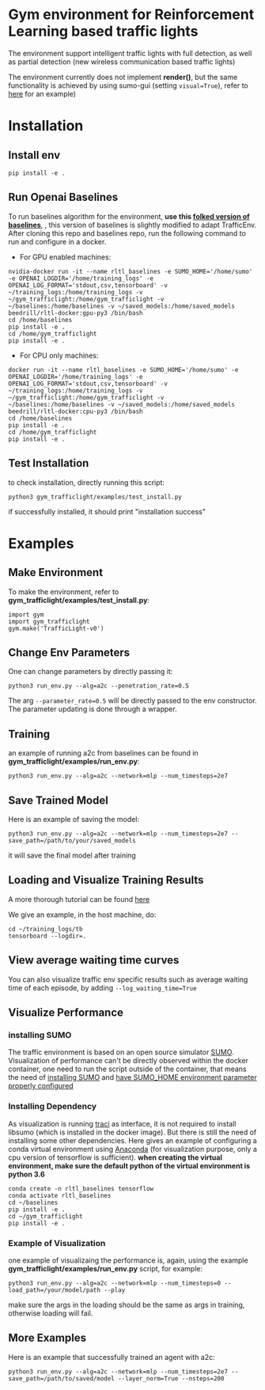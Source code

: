 # Gym environment for Reinforcement Learning based traffic lights
The environment support intelligent traffic lights with full detection, as well as
partial detection (new wireless communication based traffic lights)

The environment currently does not implement **render()**, but the same functionality is achieved by using sumo-gui (setting `visual=True`), refer to [here](https://github.com/beedrill/gym_trafficlight#visualize-performance) for an example)

# Installation
## Install env
`pip install -e .`

## Run Openai Baselines

To run baselines algorithm for the environment, __use this [folked version of baselines](https://github.com/beedrill/baselines)__,
, this version of baselines is slightly modified to adapt TrafficEnv. After cloning this repo and baselines repo, run the following command to run and configure in a docker.

- For GPU enabled machines:

```
nvidia-docker run -it --name rltl_baselines -e SUMO_HOME='/home/sumo' -e OPENAI_LOGDIR='/home/training_logs' -e OPENAI_LOG_FORMAT='stdout,csv,tensorboard' -v ~/training_logs:/home/training_logs -v ~/gym_trafficlight:/home/gym_trafficlight -v ~/baselines:/home/baselines -v ~/saved_models:/home/saved_models beedrill/rltl-docker:gpu-py3 /bin/bash
cd /home/baselines
pip install -e .
cd /home/gym_trafficlight
pip install -e .
```

- For CPU only machines:

```
docker run -it --name rltl_baselines -e SUMO_HOME='/home/sumo' -e OPENAI_LOGDIR='/home/training_logs' -e OPENAI_LOG_FORMAT='stdout,csv,tensorboard' -v ~/training_logs:/home/training_logs -v ~/gym_trafficlight:/home/gym_trafficlight -v ~/baselines:/home/baselines -v ~/saved_models:/home/saved_models beedrill/rltl-docker:cpu-py3 /bin/bash
cd /home/baselines
pip install -e .
cd /home/gym_trafficlight
pip install -e .
```
## Test Installation
to check installation, directly running this script:

`python3 gym_trafficlight/examples/test_install.py`

if successfully installed, it should print "installation success"

# Examples


## Make Environment
To make the environment, refer to __gym_trafficlight/examples/test_install.py__:
```
import gym
import gym_trafficlight
gym.make('TrafficLight-v0')
```
## Change Env Parameters
One can change parameters by directly passing it:

`python3 run_env.py --alg=a2c --penetration_rate=0.5`

The arg `--parameter_rate=0.5` will be directly passed to the env constructor. The parameter updating is done through a wrapper.

## Training
an example of running a2c from baselines can be found in __gym_trafficlight/examples/run_env.py__:

`python3 run_env.py --alg=a2c --network=mlp --num_timesteps=2e7`

## Save Trained Model
Here is an example of saving the model:

`python3 run_env.py --alg=a2c --network=mlp --num_timesteps=2e7 --save_path=/path/to/your/saved_models`

it will save the final model after training

## Loading and Visualize Training Results

A more thorough tutorial can be found [here](https://github.com/openai/baselines/blob/master/docs/viz/viz.ipynb)

We give an example, in the host machine, do:

```
cd ~/training_logs/tb
tensorboard --logdir=.
```

## View average waiting time curves
You can also visualize traffic env specific results such as average waiting time of each episode, by adding `--log_waiting_time=True`

## Visualize Performance
### installing SUMO
The traffic environment is based on an open source simulator [SUMO](http://sumo.dlr.de/wiki/Simulation_of_Urban_MObility_-_Wiki).
Visualization of performance can't be directly observed within the docker container, one need to run the script outside of the container, that means the need of [installing SUMO](http://sumo.dlr.de/wiki/Installing) and [have SUMO_HOME environment parameter properly configured](http://sumo.dlr.de/wiki/Basics/Basic_Computer_Skills#SUMO_HOME)

### Installing Dependency
As visualization is running [traci](http://sumo.dlr.de/wiki/TraCI) as interface, it is not required to install libsumo (which is installed in the docker image). But there is still the need of installing some other dependencies. Here gives an example of configuring a conda virtual environment using [Anaconda](https://www.anaconda.com/) (for visualization purpose, only a cpu version of tensorflow is sufficient). **when creating the virtual environment, make sure the default python of the virtual environment is python 3.6**

```
conda create -n rltl_baselines tensorflow
conda activate rltl_baselines
cd ~/baselines
pip install -e .
cd ~/gym_trafficlight
pip install -e .
```

### Example of Visualization
one example of visualizaing the performance is, again, using the example __gym_trafficlight/examples/run_env.py__ script, for example:

`python3 run_env.py --alg=a2c --network=mlp --num_timesteps=0 --load_path=/your/model/path --play`

make sure the args in the loading should be the same as args in training, otherwise loading will fail.

## More Examples
Here is an example that successfully trained an agent with a2c:

```
python3 run_env.py --alg=a2c --network=mlp --num_timesteps=2e7 --save_path=/path/to/saved/model --layer_norm=True --nsteps=200
```
